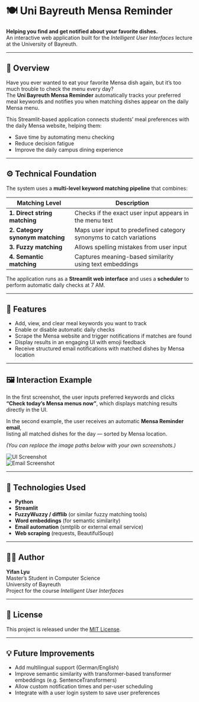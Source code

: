 # 🍽️ Uni Bayreuth Mensa Reminder

**Helping you find and get notified about your favorite dishes.**  
An interactive web application built for the *Intelligent User Interfaces* lecture at the University of Bayreuth.

---

## 🧠 Overview

Have you ever wanted to eat your favorite Mensa dish again, but it’s too much trouble to check the menu every day?  
The **Uni Bayreuth Mensa Reminder** automatically tracks your preferred meal keywords and notifies you when matching dishes appear on the daily Mensa menu.

This Streamlit-based application connects students’ meal preferences with the daily Mensa website, helping them:
- Save time by automating menu checking  
- Reduce decision fatigue  
- Improve the daily campus dining experience

---

## ⚙️ Technical Foundation

The system uses a **multi-level keyword matching pipeline** that combines:

| Matching Level | Description |
|----------------|-------------|
| **1. Direct string matching** | Checks if the exact user input appears in the menu text |
| **2. Category synonym matching** | Maps user input to predefined category synonyms to catch variations |
| **3. Fuzzy matching** | Allows spelling mistakes from user input |
| **4. Semantic matching** | Captures meaning-based similarity using text embeddings |

The application runs as a **Streamlit web interface** and uses a **scheduler** to perform automatic daily checks at 7 AM.

---

## 🧩 Features

- Add, view, and clear meal keywords you want to track  
- Enable or disable automatic daily checks  
- Scrape the Mensa website and trigger notifications if matches are found  
- Display results in an engaging UI with emoji feedback  
- Receive structured email notifications with matched dishes by Mensa location  

---

## 🖼️ Interaction Example

In the first screenshot, the user inputs preferred keywords and clicks  
**“Check today’s Mensa menus now”**, which displays matching results directly in the UI.

In the second example, the user receives an automatic **Mensa Reminder email**,  
listing all matched dishes for the day — sorted by Mensa location.

*(You can replace the image paths below with your own screenshots.)*

![UI Screenshot](images/interface.png)  
![Email Screenshot](images/email_example.png)

---

## 🧰 Technologies Used

- **Python**  
- **Streamlit**  
- **FuzzyWuzzy / difflib** (or similar fuzzy matching tools)  
- **Word embeddings** (for semantic similarity)  
- **Email automation** (smtplib or external email service)  
- **Web scraping** (requests, BeautifulSoup)

---

## 🧑‍💻 Author

**Yifan Lyu**  
Master’s Student in Computer Science  
University of Bayreuth  
Project for the course *Intelligent User Interfaces*

---

## 📜 License

This project is released under the [MIT License](LICENSE).

---

## 💡 Future Improvements

- Add multilingual support (German/English)  
- Improve semantic similarity with transformer-based transformer embeddings (e.g. SentenceTransformers)  
- Allow custom notification times and per-user scheduling  
- Integrate with a user login system to save user preferences
